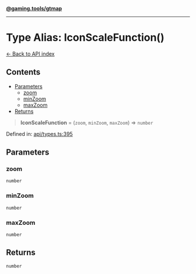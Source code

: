 [**@gaming.tools/gtmap**](README.md)

***

# Type Alias: IconScaleFunction()

[← Back to API index](./README.md)

## Contents

- [Parameters](#parameters)
  - [zoom](#zoom)
  - [minZoom](#minzoom)
  - [maxZoom](#maxzoom)
- [Returns](#returns)

> **IconScaleFunction** = (`zoom`, `minZoom`, `maxZoom`) => `number`

Defined in: [api/types.ts:395](https://github.com/gamingtools/gt-map/blob/02ad961dd733041f2c6c39034ee7c302a553f45a/packages/gtmap/src/api/types.ts#L395)

## Parameters

### zoom

`number`

### minZoom

`number`

### maxZoom

`number`

## Returns

`number`
